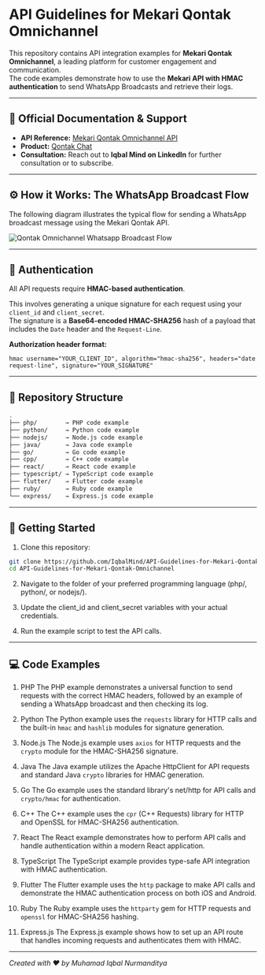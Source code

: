 # API Guidelines for Mekari Qontak Omnichannel

This repository contains API integration examples for **Mekari Qontak Omnichannel**, a leading platform for customer engagement and communication.  
The code examples demonstrate how to use the **Mekari API with HMAC authentication** to send WhatsApp Broadcasts and retrieve their logs.

---

## 📖 Official Documentation & Support
- **API Reference:** [Mekari Qontak Omnichannel API](https://docs.qontak.com/docs/omnichannel-hub/3f11066e2ce6c-api-mekari-v1-0)  
- **Product:** [Qontak Chat](https://chat.qontak.com/)  
- **Consultation:** Reach out to **Iqbal Mind on LinkedIn** for further consultation or to subscribe.  

---

## ⚙️ How it Works: The WhatsApp Broadcast Flow
The following diagram illustrates the typical flow for sending a WhatsApp broadcast message using the Mekari Qontak API.

![Qontak Omnichannel Whatsapp Broadcast Flow](https://i.imgur.com/j3Ebt2s.png)

---

## 🔐 Authentication
All API requests require **HMAC-based authentication**.  

This involves generating a unique signature for each request using your `client_id` and `client_secret`.  
The signature is a **Base64-encoded HMAC-SHA256** hash of a payload that includes the `Date` header and the `Request-Line`.

**Authorization header format:**
```http
hmac username="YOUR_CLIENT_ID", algorithm="hmac-sha256", headers="date request-line", signature="YOUR_SIGNATURE"
```
---
## 📂 Repository Structure
```bash
.
├── php/        → PHP code example
├── python/     → Python code example
├── nodejs/     → Node.js code example
├── java/       → Java code example
├── go/         → Go code example
├── cpp/        → C++ code example
├── react/      → React code example
├── typescript/ → TypeScript code example
├── flutter/    → Flutter code example
├── ruby/       → Ruby code example
└── express/    → Express.js code example

```
---

## 🚀 Getting Started

1. Clone this repository:
```bash
git clone https://github.com/IqbalMind/API-Guidelines-for-Mekari-Qontak-Omnichannel.git
cd API-Guidelines-for-Mekari-Qontak-Omnichannel
```

2. Navigate to the folder of your preferred programming language (php/, python/, or nodejs/).

3. Update the client_id and client_secret variables with your actual credentials.

4. Run the example script to test the API calls.

---

## 💻 Code Examples
1. PHP
The PHP example demonstrates a universal function to send requests with the correct HMAC headers, followed by an example of sending a WhatsApp broadcast and then checking its log.

2. Python
The Python example uses the `requests` library for HTTP calls and the built-in `hmac` and `hashlib` modules for signature generation.

3. Node.js
The Node.js example uses `axios` for HTTP requests and the `crypto` module for the HMAC-SHA256 signature.

4. Java
The Java example utilizes the Apache HttpClient for API requests and standard Java `crypto` libraries for HMAC generation.

5. Go
The Go example uses the standard library's net/http for API calls and `crypto/hmac` for authentication.

6. C++
The C++ example uses the `cpr` (C++ Requests) library for HTTP and OpenSSL for HMAC-SHA256 authentication.

7. React
The React example demonstrates how to perform API calls and handle authentication within a modern React application.

8. TypeScript
The TypeScript example provides type-safe API integration with HMAC authentication.

9. Flutter
The Flutter example uses the `http` package to make API calls and demonstrate the HMAC authentication process on both iOS and Android.

10. Ruby
The Ruby example uses the `httparty` gem for HTTP requests and `openssl` for HMAC-SHA256 hashing.

11. Express.js
The Express.js example shows how to set up an API route that handles incoming requests and authenticates them with HMAC.

---
_Created with ❤️ by Muhamad Iqbal Nurmanditya_
